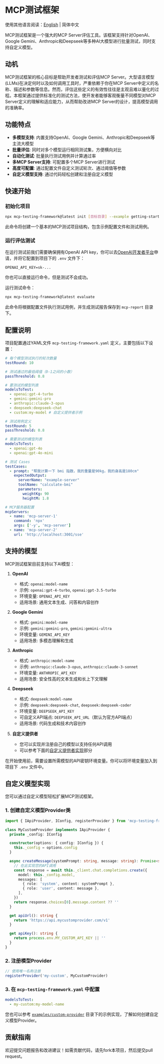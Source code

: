 # MCP测试框架

使用其他语言阅读：[English](./README.MD) | 简体中文

MCP测试框架是一个强大的MCP Server评估工具。该框架支持针对OpenAI、Google Gemini、Anthropic和Deepseek等多种AI大模型进行批量测试，同时支持自定义模型。

## 动机

MCP测试框架的核心目标是帮助开发者测试和评估MCP Server。大型语言模型(LLMs)在决定何时以及如何调用工具时，严重依赖于你在MCP Server中定义的名称、描述和参数等信息。然而，评估这些定义的有效性往往是主观且难以量化的过程。本框架通过提供标准化的测试方法，使开发者能够客观衡量不同模型对MCP Server定义的理解和适应能力，从而帮助改进MCP Server的设计，提高模型调用的准确率。

## 功能特点

- **多模型支持**: 内置支持OpenAI、Google Gemini、Anthropic和Deepseek等主流大模型
- **批量评估**: 同时对多个模型运行相同测试集，方便横向对比
- **自动化测试**: 批量执行测试用例并计算通过率
- **多MCP Server支持**: 可配置多个MCP Server进行测试
- **高度可配置**: 通过配置文件自定义测试轮次、通过阈值等参数
- **自定义模型支持**: 通过代码轻松创建和注册自定义模型

## 快速开始

### 初始化项目

```bash
npx mcp-testing-framework@latest init [目标目录] --example getting-started
```

此命令将创建一个基本的MCP测试项目结构，包含示例配置文件和测试用例。

### 运行评估测试

在运行测试前我们需要确保拥有OpenAI API key，你可以去[OpenAI开发者平台](https://platform.openai.com/docs/overview)申请，并将它配置到项目下的 `.env` 文件下：

```
OPENAI_API_KEY=sk-...
```

你也可以直接运行命令，但是测试不会成功。

运行测试命令：

```bash
npx mcp-testing-framework@latest evaluate
```

此命令将根据配置文件执行测试用例，并生成测试报告保存到 `mcp-report` 目录下。

## 配置说明

项目配置通过YAML文件 `mcp-testing-framework.yaml` 定义，主要包括以下设置：

```yaml
# 每个模型测试执行的轮次数量
testRound: 10

# 测试通过的最低阈值（0-1之间的小数）
passThreshold: 0.8

# 要测试的模型列表
modelsToTest:
  - openai:gpt-4-turbo
  - gemini:gemini-pro
  - anthropic:claude-3-opus
  - deepseek:deepseek-chat
  - custom:my-model # 自定义提供者示例

# 测试用例定义
testRound: 5
passThreshold: 0.8

# 需要测试的模型列表
modelsToTest:
  - openai:gpt-4o
  - openai:gpt-4o-mini

# 测试 Cases
testCases:
  - prompt: "帮我计算一下 bmi 指数，我的重量是90kg，我的身高是180cm"
    expectedOutput:
      serverName: "example-server"
      toolName: "calculate-bmi"
      parameters:
        weightKg: 90
        heightM: 1.8

# MCP服务器配置
mcpServers:
  - name: 'mcp-server-1'
    command: 'npx'
    args: ['-y', 'mcp-server']
  - name: 'mcp-server-2'
    url: 'http://localhost:3001/sse'
```

## 支持的模型

MCP测试框架目前支持以下AI模型：

1. **OpenAI**

   - 格式: `openai:model-name`
   - 示例: `openai:gpt-4-turbo`, `openai:gpt-3.5-turbo`
   - 环境变量: `OPENAI_API_KEY`
   - 适用场景: 通用文本生成、问答和内容创作

2. **Google Gemini**

   - 格式: `gemini:model-name`
   - 示例: `gemini:gemini-pro`, `gemini:gemini-ultra`
   - 环境变量: `GEMINI_API_KEY`
   - 适用场景: 多模态理解和生成

3. **Anthropic**

   - 格式: `anthropic:model-name`
   - 示例: `anthropic:claude-3-opus`, `anthropic:claude-3-sonnet`
   - 环境变量: `ANTHROPIC_API_KEY`
   - 适用场景: 安全性高的文本生成和长上下文理解

4. **Deepseek**

   - 格式: `deepseek:model-name`
   - 示例: `deepseek:deepseek-chat`, `deepseek:deepseek-coder`
   - 环境变量: `DEEPSEEK_API_KEY`
   - 可自定义API端点: `DEEPSEEK_API_URL`（默认为官方API端点）
   - 适用场景: 代码生成和技术内容创作

5. **自定义提供者**
   - 您可以实现并注册自己的模型以支持任何API调用
   - 可以参考下面的[自定义提供者实现](#自定义提供者实现)部分

在开始使用前，需要设置所需模型的API密钥环境变量。你可以将环境变量加入到项目下 `.env` 文件中。

## 自定义模型实现

您可以通过自定义模型轻松扩展MCP测试框架。

### 1. 创建自定义模型Provider类

```typescript
import { IApiProvider, IConfig, registerProvider } from 'mcp-testing-framework'

class MyCustomProvider implements IApiProvider {
  private _config: IConfig

  constructor(options: { config: IConfig }) {
    this._config = options.config
  }

  async createMessage(systemPrompt: string, message: string): Promise<string> {
    // 在此实现您的API调用
    const response = await this._client.chat.completions.create({
      model: this._config.model,
      messages: [
        { role: 'system', content: systemPrompt },
        { role: 'user', content: message },
      ],
    })
    return response.choices[0].message.content ?? ''
  }

  get apiUrl(): string {
    return 'https://api.mycustomprovider.com/v1'
  }

  get apiKey(): string {
    return process.env.MY_CUSTOM_API_KEY || ''
  }
}
```

### 2. 注册模型Provider

```typescript
// 使用唯一名称注册
registerProvider('my-custom', MyCustomProvider)
```

### 3. 在 `mcp-testing-framework.yaml` 中配置

```yaml
modelsToTest:
  - my-custom:my-model-name
```

您也可以参考 [`examples/custom-provider`](./examples/custom-provider) 目录下的示例实现，了解如何创建自定义模型Provider。

## 贡献指南

欢迎提交问题报告和改进建议！如需贡献代码，请先fork本项目，然后提交pull request。
